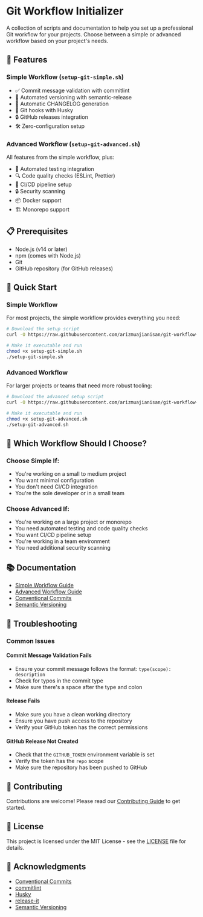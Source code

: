 # Git Workflow Initializer

A collection of scripts and documentation to help you set up a professional Git workflow for your projects. Choose between a simple or advanced workflow based on your project's needs.

## 🚀 Features

### Simple Workflow (`setup-git-simple.sh`)
- ✅ Commit message validation with commitlint
- 🔄 Automated versioning with semantic-release
- 📜 Automatic CHANGELOG generation
- 🐶 Git hooks with Husky
- 🔒 GitHub releases integration
- 🛠️ Zero-configuration setup

### Advanced Workflow (`setup-git-advanced.sh`)
All features from the simple workflow, plus:
- 🧪 Automated testing integration
- 🔍 Code quality checks (ESLint, Prettier)
- 🔄 CI/CD pipeline setup
- 🔒 Security scanning
- 📦 Docker support
- 🏗️ Monorepo support

## 📋 Prerequisites

- Node.js (v14 or later)
- npm (comes with Node.js)
- Git
- GitHub repository (for GitHub releases)

## 🚀 Quick Start

### Simple Workflow

For most projects, the simple workflow provides everything you need:

```bash
# Download the setup script
curl -O https://raw.githubusercontent.com/arizmuajianisan/git-workflow-init/main/scripts/setup-git-simple.sh

# Make it executable and run
chmod +x setup-git-simple.sh
./setup-git-simple.sh
```

### Advanced Workflow

For larger projects or teams that need more robust tooling:

```bash
# Download the advanced setup script
curl -O https://raw.githubusercontent.com/arizmuajianisan/git-workflow-init/main/scripts/setup-git-advanced.sh

# Make it executable and run
chmod +x setup-git-advanced.sh
./setup-git-advanced.sh
```

## 🤔 Which Workflow Should I Choose?

### Choose Simple If:
- You're working on a small to medium project
- You want minimal configuration
- You don't need CI/CD integration
- You're the sole developer or in a small team

### Choose Advanced If:
- You're working on a large project or monorepo
- You need automated testing and code quality checks
- You want CI/CD pipeline setup
- You're working in a team environment
- You need additional security scanning

## 📚 Documentation

- [Simple Workflow Guide](setup-git-simple.md)
- [Advanced Workflow Guide](setup-git-advance.md)
- [Conventional Commits](https://www.conventionalcommits.org/)
- [Semantic Versioning](https://semver.org/)

## 🔧 Troubleshooting

### Common Issues

#### Commit Message Validation Fails
- Ensure your commit message follows the format: `type(scope): description`
- Check for typos in the commit type
- Make sure there's a space after the type and colon

#### Release Fails
- Make sure you have a clean working directory
- Ensure you have push access to the repository
- Verify your GitHub token has the correct permissions

#### GitHub Release Not Created
- Check that the `GITHUB_TOKEN` environment variable is set
- Verify the token has the `repo` scope
- Make sure the repository has been pushed to GitHub

## 🤝 Contributing

Contributions are welcome! Please read our [Contributing Guide](CONTRIBUTING.md) to get started.

## 📄 License

This project is licensed under the MIT License - see the [LICENSE](LICENSE) file for details.

## 🙏 Acknowledgments

- [Conventional Commits](https://www.conventionalcommits.org/)
- [commitlint](https://commitlint.js.org/)
- [Husky](https://typicode.github.io/husky/)
- [release-it](https://github.com/release-it/release-it)
- [Semantic Versioning](https://semver.org/)
